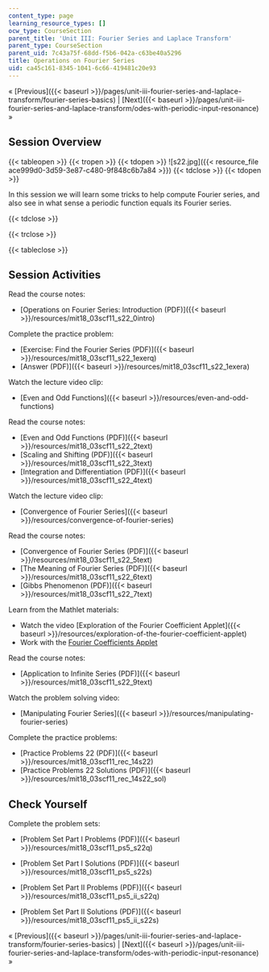 ```yaml
---
content_type: page
learning_resource_types: []
ocw_type: CourseSection
parent_title: 'Unit III: Fourier Series and Laplace Transform'
parent_type: CourseSection
parent_uid: 7c43a75f-68dd-f5b6-042a-c63be40a5296
title: Operations on Fourier Series
uid: ca45c161-8345-1041-6c66-419481c20e93
---
```


« [Previous]({{< baseurl >}}/pages/unit-iii-fourier-series-and-laplace-transform/fourier-series-basics) | [Next]({{< baseurl >}}/pages/unit-iii-fourier-series-and-laplace-transform/odes-with-periodic-input-resonance) »

Session Overview
----------------

{{< tableopen >}}
{{< tropen >}}
{{< tdopen >}}
![s22.jpg]({{< resource_file ace999d0-3d59-3e87-c480-9f848c6b7a84 >}})
{{< tdclose >}}
{{< tdopen >}}


In this session we will learn some tricks to help compute Fourier series, and also see in what sense a periodic function equals its Fourier series.


{{< tdclose >}}

{{< trclose >}}

{{< tableclose >}}

Session Activities
------------------

Read the course notes:

*   [Operations on Fourier Series: Introduction (PDF)]({{< baseurl >}}/resources/mit18_03scf11_s22_0intro)

Complete the practice problem:

*   [Exercise: Find the Fourier Series (PDF)]({{< baseurl >}}/resources/mit18_03scf11_s22_1exerq)
*   [Answer (PDF)]({{< baseurl >}}/resources/mit18_03scf11_s22_1exera)

Watch the lecture video clip:

*   [Even and Odd Functions]({{< baseurl >}}/resources/even-and-odd-functions)

Read the course notes:

*   [Even and Odd Functions (PDF)]({{< baseurl >}}/resources/mit18_03scf11_s22_2text)
*   [Scaling and Shifting (PDF)]({{< baseurl >}}/resources/mit18_03scf11_s22_3text)
*   [Integration and Differentiation (PDF)]({{< baseurl >}}/resources/mit18_03scf11_s22_4text)

Watch the lecture video clip:

*   [Convergence of Fourier Series]({{< baseurl >}}/resources/convergence-of-fourier-series)

Read the course notes:

*   [Convergence of Fourier Series (PDF)]({{< baseurl >}}/resources/mit18_03scf11_s22_5text)
*   [The Meaning of Fourier Series (PDF)]({{< baseurl >}}/resources/mit18_03scf11_s22_6text)
*   [Gibbs Phenomenon (PDF)]({{< baseurl >}}/resources/mit18_03scf11_s22_7text)

Learn from the Mathlet materials:

*   Watch the video [Exploration of the Fourier Coefficient Applet]({{< baseurl >}}/resources/exploration-of-the-fourier-coefficient-applet)
*   Work with the [Fourier Coefficients Applet](/ans7870/18/18.03SC/fourierCoefficients.html "Open in a new window.")

Read the course notes:

*   [Application to Infinite Series (PDF)]({{< baseurl >}}/resources/mit18_03scf11_s22_9text)

Watch the problem solving video:

*   [Manipulating Fourier Series]({{< baseurl >}}/resources/manipulating-fourier-series)

Complete the practice problems:

*   [Practice Problems 22 (PDF)]({{< baseurl >}}/resources/mit18_03scf11_rec_14s22)
*   [Practice Problems 22 Solutions (PDF)]({{< baseurl >}}/resources/mit18_03scf11_rec_14s22_sol)

Check Yourself
--------------

Complete the problem sets:

*   [Problem Set Part I Problems (PDF)]({{< baseurl >}}/resources/mit18_03scf11_ps5_s22q)
*   [Problem Set Part I Solutions (PDF)]({{< baseurl >}}/resources/mit18_03scf11_ps5_s22s)
  
*   [Problem Set Part II Problems (PDF)]({{< baseurl >}}/resources/mit18_03scf11_ps5_ii_s22q)
*   [Problem Set Part II Solutions (PDF)]({{< baseurl >}}/resources/mit18_03scf11_ps5_ii_s22s)

« [Previous]({{< baseurl >}}/pages/unit-iii-fourier-series-and-laplace-transform/fourier-series-basics) | [Next]({{< baseurl >}}/pages/unit-iii-fourier-series-and-laplace-transform/odes-with-periodic-input-resonance) »